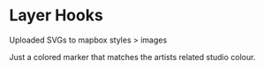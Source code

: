 # Layer Hooks

Uploaded SVGs to mapbox styles > images

Just a colored marker that matches the artists related studio colour.